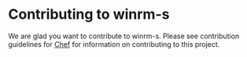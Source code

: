 # Contributing to winrm-s

We are glad you want to contribute to winrm-s. Please see contribution guidelines for
[Chef](http://wiki.opscode.com/display/chef/How+to+Contribute) for information on contributing to this project.

